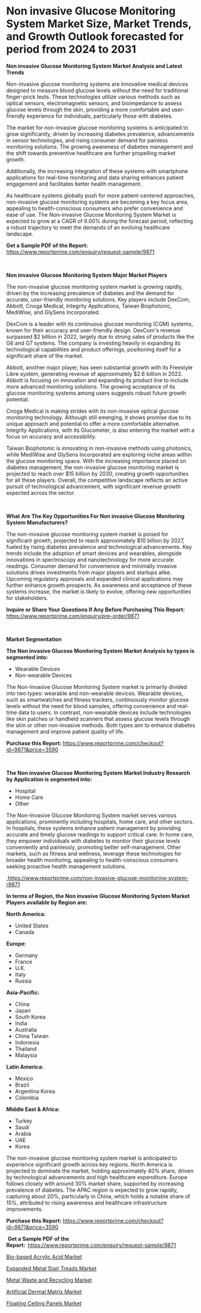 <p><h1>Non invasive Glucose Monitoring System Market Size, Market Trends, and Growth Outlook forecasted for period from 2024 to 2031</h1></p><p><strong>Non invasive Glucose Monitoring System Market Analysis and Latest Trends</strong></p>
<p><p>Non-invasive glucose monitoring systems are innovative medical devices designed to measure blood glucose levels without the need for traditional finger-prick tests. These technologies utilize various methods such as optical sensors, electromagnetic sensors, and bioimpedance to assess glucose levels through the skin, providing a more comfortable and user-friendly experience for individuals, particularly those with diabetes.</p><p>The market for non-invasive glucose monitoring systems is anticipated to grow significantly, driven by increasing diabetes prevalence, advancements in sensor technologies, and rising consumer demand for painless monitoring solutions. The growing awareness of diabetes management and the shift towards preventive healthcare are further propelling market growth. </p><p>Additionally, the increasing integration of these systems with smartphone applications for real-time monitoring and data sharing enhances patient engagement and facilitates better health management. </p><p>As healthcare systems globally push for more patient-centered approaches, non-invasive glucose monitoring systems are becoming a key focus area, appealing to health-conscious consumers who prefer convenience and ease of use. The Non-invasive Glucose Monitoring System Market is expected to grow at a CAGR of 6.00% during the forecast period, reflecting a robust trajectory to meet the demands of an evolving healthcare landscape.</p></p>
<p><strong>Get a Sample PDF of the Report:&nbsp;</strong> <a href="https://www.reportprime.com/enquiry/request-sample/9871">https://www.reportprime.com/enquiry/request-sample/9871</a></p>
<p>&nbsp;</p>
<p><strong>Non invasive Glucose Monitoring System Major Market Players</strong></p>
<p><p>The non-invasive glucose monitoring system market is growing rapidly, driven by the increasing prevalence of diabetes and the demand for accurate, user-friendly monitoring solutions. Key players include DexCom, Abbott, Cnoga Medical, Integrity Applications, Taiwan Biophotonic, MediWise, and GlySens Incorporated.</p><p>DexCom is a leader with its continuous glucose monitoring (CGM) systems, known for their accuracy and user-friendly design. DexCom's revenue surpassed $2 billion in 2022, largely due to strong sales of products like the G6 and G7 systems. The company is investing heavily in expanding its technological capabilities and product offerings, positioning itself for a significant share of the market.</p><p>Abbott, another major player, has seen substantial growth with its Freestyle Libre system, generating revenue of approximately $2.6 billion in 2022. Abbott is focusing on innovation and expanding its product line to include more advanced monitoring solutions. The growing acceptance of its glucose monitoring systems among users suggests robust future growth potential.</p><p>Cnoga Medical is making strides with its non-invasive optical glucose monitoring technology. Although still emerging, it shows promise due to its unique approach and potential to offer a more comfortable alternative. Integrity Applications, with its Glucometer, is also entering the market with a focus on accuracy and accessibility.</p><p>Taiwan Biophotonic is innovating in non-invasive methods using photonics, while MediWise and GlySens Incorporated are exploring niche areas within the glucose monitoring space. With the increasing importance placed on diabetes management, the non-invasive glucose monitoring market is projected to reach over $15 billion by 2030, creating growth opportunities for all these players. Overall, the competitive landscape reflects an active pursuit of technological advancement, with significant revenue growth expected across the sector.</p></p>
<p>&nbsp;</p>
<p><strong>What Are The Key Opportunities For Non invasive Glucose Monitoring System Manufacturers?</strong></p>
<p><p>The non-invasive glucose monitoring system market is poised for significant growth, projected to reach approximately $10 billion by 2027, fueled by rising diabetes prevalence and technological advancements. Key trends include the adoption of smart devices and wearables, alongside innovations in spectroscopy and nanotechnology for more accurate readings. Consumer demand for convenience and minimally invasive solutions drives investments from major players and startups alike. Upcoming regulatory approvals and expanded clinical applications may further enhance growth prospects. As awareness and acceptance of these systems increase, the market is likely to evolve, offering new opportunities for stakeholders.</p></p>
<p><strong>Inquire or Share Your Questions If Any Before Purchasing This Report:</strong> <a href="https://www.reportprime.com/enquiry/pre-order/9871">https://www.reportprime.com/enquiry/pre-order/9871</a></p>
<p>&nbsp;</p>
<p><strong>Market Segmentation</strong></p>
<p><strong>The Non invasive Glucose Monitoring System Market Analysis by types is segmented into:</strong></p>
<p><ul><li>Wearable Devices</li><li>Non-wearable Devices</li></ul></p>
<p><p>The Non-Invasive Glucose Monitoring System market is primarily divided into two types: wearable and non-wearable devices. Wearable devices, such as smartwatches and fitness trackers, continuously monitor glucose levels without the need for blood samples, offering convenience and real-time data to users. In contrast, non-wearable devices include technologies like skin patches or handheld scanners that assess glucose levels through the skin or other non-invasive methods. Both types aim to enhance diabetes management and improve patient quality of life.</p></p>
<p><strong>Purchase this Report:&nbsp;</strong><a href="https://www.reportprime.com/checkout?id=9871&price=3590">https://www.reportprime.com/checkout?id=9871&price=3590</a></p>
<p>&nbsp;</p>
<p><strong>The Non invasive Glucose Monitoring System Market Industry Research by Application is segmented into:</strong></p>
<p><ul><li>Hospital</li><li>Home Care</li><li>Other</li></ul></p>
<p><p>The Non-Invasive Glucose Monitoring System market serves various applications, prominently including hospitals, home care, and other sectors. In hospitals, these systems enhance patient management by providing accurate and timely glucose readings to support critical care. In home care, they empower individuals with diabetes to monitor their glucose levels conveniently and painlessly, promoting better self-management. Other markets, such as fitness and wellness, leverage these technologies for broader health monitoring, appealing to health-conscious consumers seeking proactive health management solutions.</p></p>
<p><a href="https://www.reportprime.com/non-invasive-glucose-monitoring-system-r9871">&nbsp;https://www.reportprime.com/non-invasive-glucose-monitoring-system-r9871</a></p>
<p><strong>In terms of Region, the Non invasive Glucose Monitoring System Market Players available by Region are:</strong></p>
<p>
    <p> <strong> North America: </strong>
        <ul>
            <li>United States</li>
            <li>Canada</li>
        </ul>
        </p> 
    <p> <strong> Europe: </strong>
        <ul>
            <li>Germany</li>
            <li>France</li>
            <li>U.K.</li>
            <li>Italy</li>
            <li>Russia</li>
        </ul>
        </p> 
    <p> <strong> Asia-Pacific: </strong>
        <ul>
            <li>China</li>
            <li>Japan</li>
            <li>South Korea</li>
            <li>India</li>
            <li>Australia</li>
            <li>China Taiwan</li>
            <li>Indonesia</li>
            <li>Thailand</li>
            <li>Malaysia</li>
        </ul>
        </p> 
    <p> <strong> Latin America: </strong>
        <ul>
            <li>Mexico</li>
            <li>Brazil</li>
            <li>Argentina Korea</li>
            <li>Colombia</li>
        </ul>
        </p> 
    <p> <strong> Middle East & Africa: </strong>
        <ul>
            <li>Turkey</li>
            <li>Saudi</li>
            <li>Arabia</li>
            <li>UAE</li>
            <li>Korea</li>
        </ul>
    </p>
    </p>
<p><p>The non-invasive glucose monitoring system market is anticipated to experience significant growth across key regions. North America is projected to dominate the market, holding approximately 40% share, driven by technological advancements and high healthcare expenditure. Europe follows closely with around 30% market share, supported by increasing prevalence of diabetes. The APAC region is expected to grow rapidly, capturing about 20%, particularly in China, which holds a notable share of 15%, attributed to rising awareness and healthcare infrastructure improvements.</p></p>
<p><strong>Purchase this Report: </strong><a href="https://www.reportprime.com/checkout?id=9871&price=3590">https://www.reportprime.com/checkout?id=9871&price=3590</a></p>
<p>&nbsp;<strong>Get a Sample PDF of the Report:&nbsp;&nbsp;</strong><a href="https://www.reportprime.com/enquiry/request-sample/9871">https://www.reportprime.com/enquiry/request-sample/9871</a></p>
<p><strong></strong></p>
<p><p><a href="https://medium.com/@adrainratke1972/the-global-bio-based-acrylic-acid-market-identifies-drivers-restraints-opportunities-and-7321cecb6b8f">Bio-based Acrylic Acid Market</a></p><p><a href="https://www.linkedin.com/pulse/emerging-expanded-metal-stair-treads-market-opportunities-analysis-qdraf?trackingId=QiDH9r6tTFOWM3JBCJxANQ%3D%3D">Expanded Metal Stair Treads Market</a></p><p><a href="https://medium.com/@adrainratke1972/the-global-metal-waste-and-recycling-market-is-at-the-forefront-of-innovation-driving-rapid-225139bc5be9">Metal Waste and Recycling Market</a></p><p><a href="https://issuu.com/reportprime-2/docs/artificial-dermal-matrix-market-siz_964df25a7cbc6e">Artificial Dermal Matrix Market</a></p><p><a href="https://www.linkedin.com/pulse/floating-ceiling-panels-market-global-share-ranking-overall-dimif?trackingId=MD%2BDnljtRUaQsxACocz5bA%3D%3D">Floating Ceiling Panels Market</a></p></p>